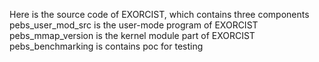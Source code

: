 Here is the source code of EXORCIST, which contains three components  
pebs_user_mod_src is the user-mode program of EXORCIST  
pebs_mmap_version is the kernel module part of EXORCIST  
pebs_benchmarking is contains poc for testing  
